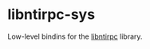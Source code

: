 # libntirpc-sys

Low-level bindins for the [libntirpc](https://github.com/nfs-ganesha/ntirpc)
library.
